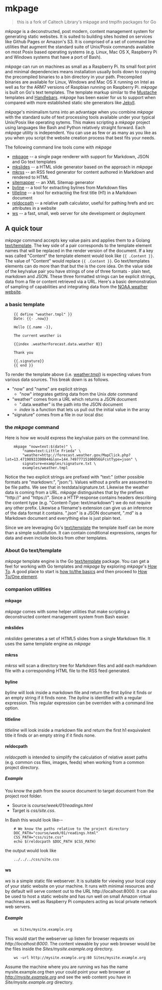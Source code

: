 
# mkpage

> this is a fork of Caltech Library's mkpage and tmplfn packages for Go

_mkpage_ is a deconstructed, post modern, content management system for generating static websites.  It is suited to building sites hosted on services like Github Pages or Amazon's S3. It is comprised of a set of command line utilities that augment the standard suite of Unix/Posix commands available on most Posix based operating systems (e.g. Linux, Mac OS X, Raspberry Pi and Windows systems that have a port of Bash).

_mkpage_ can run on machines as small as a Raspberry Pi.  Its small foot print and minimal dependencies means installation usually boils down to copying the precompiled binaries to a bin directory in your path. Precompiled binaries are available for Linux, Windows and Mac OS X running on Intel as well as for the ARM7 versions of Raspbian running on Raspberry Pi.  _mkpage_ is built on Go's text templates.  The template markup similar to the [Mustache](https://mustache.github.io/) templates and [Handlebars](http://handlebarsjs.com/).  _mkpage_ has been easier for us to support when compared with more established static site generators like [Jekyll](https://jekyllrb.com/).

_mkpage_'s minimalism turns into an advantage when you combine _mkpage_ with the standard suite of text processing tools available under your typical Unix/Posix like operating sytems. This makes scripting a _mkpage_ project using languages like Bash and Python relatively straight forward.  Each _mkpage_ utility is independent. You can use as few or as many as you like as you when you script the website creation process that best fits your needs.


The following command line tools come with _mkpage_ 

+ [mkpage](docs/mkpage.html) -- a single page renderer with support for Markdown, JSON and Go text templates
+ [mkslides](docs/mkslides.html) -- a HTML slide generator based on the approach in _mkpage_
+ [mkrss](docs/mkrss.html) -- an RSS feed generator for content authored in Markdown and rendered to HTML
+ [sitemapper](docs/sitemapper.html) -- an XML Sitemap generator
+ [byline](docs/byline.html) -- a tool for extracting bylines from Markdown files
+ [titleline](docs/titleline.html) -- a tool for extracting the first title (H1) in a Markdown document
+ [reldocpath](docs/reldocpath.html) -- a relative path calculator, useful for pathing hrefs and src attributes in a website
+ [ws](docs/ws.html) -- a fast, small, web server for site development or deployment

## A quick tour

_mkpage_ command accepts key value pairs and applies them to a Golang [text/template](https://golang.org/pkg/text/template/).  The key side of a pair corresponds to the template element names that will be replaced in the render version of the document. If a key was called "Content" the template element would look like `{{ .Content }}`.  The value of "Content" would replace `{{ .Content }}`. Go text/templates elements can do more than that but the is the core idea.  On the value side of the key/value pair you have strings of one of three formats - plain text, markdown and JSON.  These three formatted strings can be explicit strings, data from a file or content retrieved via a URL.  Here's a basic demonstration of sampling of capabilities and integrating data from the [NOAA weather website](http://weather.gov).

### a basic template

```template
    {{ define "weather.tmpl" }}
    Date: {{- .now}}

    Hello {{.name -}},
    
    The current weather is

    {{index .weatherForecast.data.weather 0}}

    Thank you

    {{.signature}}
    {{ end }}
```

To render the template above (i.e. [weather.tmpl](examples/weather.tmpl)) is expecting values from various data sources.  This break down is as follows.

+ "now" and "name" are explicit strings
    + "now" integrates getting data from the Unix _date_ command
+ "weather" comes from a URL which returns a JSON document
    + ".data.weather" is the path into the JSON document
    + _index_ is a function that lets us pull out the initial value in the array
+ "signature" comes from a file in our local disc

### the _mkpage_ command

Here is how we would express the key/value pairs on the command line.

```shell
    mkpage "now=text:$(date)" \
        "name=text:Little Frieda" \
        "weather=http://forecast.weather.gov/MapClick.php?lat=13.47190933300044&lon=144.74977715100056&FcstType=json" \
        signature=examples/signature.txt \
        examples/weather.tmpl
```

Notice the two explicit strings are prefixed with "text:" (other possible formats are "markdown:", "json:").  Values without a prefix are assumed to be file paths. We see that in testdata/signature.txt.  Likewise the weather data is coming from a URL. *mkpage* distinguishes that by the prefixes "http://" and "https://".  Since a HTTP response contains headers describing the content type (e.g.  "Content-Type: text/markdown") we do not require any other prefix. Likewise a filename's extension can give us an inference of the data format it contains. ".json" is a JSON document, ".md" is a Markdown document and everything else is just plain text.


Since we are leveraging Go's [text/template](https://golang.org/pkg/text/template/) the template itself can be more than a simple substitution. It can contain conditional expressions, ranges for data and even
include blocks from other templates.



### About Go text/template

_mkpage_ template engine is the Go [text/template](https://golang.org/pkg/text/template/) package.  You can get a feel for working with Go templates and _mkpage_ by exploring _mkpage_'s [How To](how-to/). A good place to start is [how to/the basics](how-to/the-basics.html) and then proceed to [How To/One element](how-to/one-element/).


### companion utilities

#### mkpage

*mkpage* comes with some helper utilities that make scripting a deconstructed content management system from Bash easier.

#### mkslides

*mkslides* generates a set of HTML5 slides from a single Markdown file. It uses the same template engine as *mkpage*

#### mkrss

*mkrss* will scan a directory tree for Markdown files and add each markdown file with a corresponding HTML file to the RSS feed generated.

#### byline

*byline* will look inside a markdown file and return the first _byline_ it finds or an empty string if it finds none. The _byline_ is identified with a regular expression. This regular expression can be overriden with a command line option.

#### titleline

*titleline* will look inside a markdown file and return the first h1 exquivalent title it finds or an empty string if it finds none. 

#### reldocpath

*reldocpath* is intended to simplify the calculation of relative asset paths (e.g. common css files, images, feeds) when working from a common project directory.

##### Example

You know the path from the source document to target document from the project root folder.

+ Source is *course/week/01/readings.html*  
+ Target is *css/site.css*.

In Bash this would look like--

```shell
    # We know the paths relative to the project directory
    DOC_PATH="course/week/01/readings.html"
    CSS_PATH="css/site.css"
    echo $(reldocpath $DOC_PATH $CSS_PATH)
```

the output would look like

```shell
    ../../../css/site.css
```

#### ws

*ws* is a simple static file webserver.  It is suitable for viewing your local copy of your static website on your machine.  It runs with minimal resources and by default will serve content out to the URL http://localhost:8000.  It can also be used to host a static website and has run well on small Amazon virtual machines as well as Raspberry Pi computers acting as local private network web servers.

##### Example

```shell
    ws Sites/mysite.example.org
```

This would start the webserver up listen for browser requests on _http://localhost:8000_.  The content viewable by your web browser would be the files inside the _Sites/mysite.example.org_ directory.

```shell
    ws -url http://mysite.example.org:80 Sites/mysite.example.org
```

Assume the machine where you are running *ws* has the name mysite.example.org then your could point your web browser at _http://mysite.example.org_ and see the web content you have in _Site/mysite.example.org_ directory.
